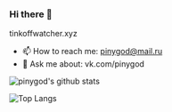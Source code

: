 ### Hi there 👋

tinkoffwatcher.xyz

- 📫 How to reach me: pinygod@mail.ru
- 💬 Ask me about: vk.com/pinygod

![pinygod's github stats](https://github-readme-stats.vercel.app/api?username=pinygod&show_icons=true&count_private=true)

![Top Langs](https://github-readme-stats.vercel.app/api/top-langs/?username=pinygod&layout=compact)
